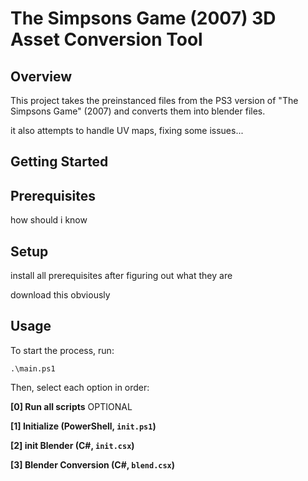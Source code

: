 # The Simpsons Game (2007) 3D Asset Conversion Tool

## Overview

This project takes the preinstanced files from the PS3 version of "The Simpsons Game" (2007) and converts them into blender files.

it also attempts to handle UV maps, fixing some issues...

## Getting Started


## Prerequisites
how should i know


## Setup

install all prerequisites after figuring out what they are

download this obviously

## Usage
To start the process, run:

```pwsh
.\main.ps1
```

Then, select each option in order:

**[0] Run all scripts**  OPTIONAL

**[1] Initialize (PowerShell, `init.ps1`)**

**[2] init Blender (C#, `init.csx`)**

**[3] Blender Conversion (C#, `blend.csx`)**
